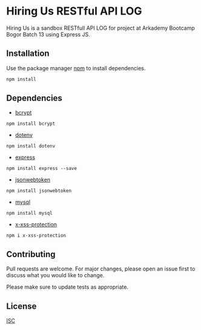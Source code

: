 # Hiring Us RESTful API LOG

Hiring Us is a sandbox RESTfull API LOG for project at Arkademy Bootcamp Bogor Batch 13 using Express JS.

## Installation

Use the package manager [npm](https://nodejs.org/en/download/) to install dependencies.

```bash
npm install
```

## Dependencies
* [bcrypt](https://www.npmjs.com/package/bcrypt)

```bcrypt
npm install bcrypt
```
* [dotenv](https://www.npmjs.com/package/dotenv)
```dotenv
npm install dotenv
```
* [express](https://expressjs.com/en/starter/installing.html)
```
npm install express --save
```
* [jsonwebtoken](https://www.npmjs.com/package/jsonwebtoken)
```
npm install jsonwebtoken
```
* [mysql](https://www.npmjs.com/package/mysql)
```
npm install mysql
```
* [x-xss-protection](https://www.npmjs.com/package/x-xss-protection)
```
npm i x-xss-protection
```

## Contributing
Pull requests are welcome. For major changes, please open an issue first to discuss what you would like to change.

Please make sure to update tests as appropriate.

## License
[ISC](https://choosealicense.com/licenses/isc/)